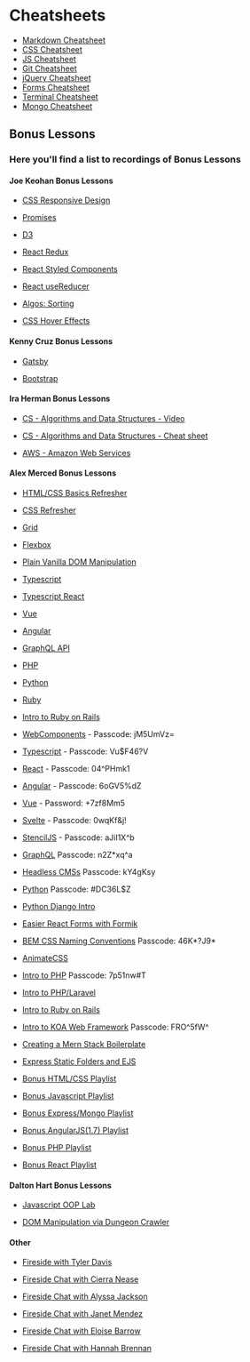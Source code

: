 # Cheatsheets

- [Markdown Cheatsheet](./md.md)
- [CSS Cheatsheet](./css.md)
- [JS Cheatsheet](./js.md)
- [Git Cheatsheet](./git.md)
- [jQuery Cheatsheet](./jquery.md)
- [Forms Cheatsheet](./forms.md)
- [Terminal Cheatsheet](./terminal.md)
- [Mongo Cheatsheet](./mongo.md)

## Bonus Lessons

### Here you'll find a list to recordings of Bonus Lessons

#### Joe Keohan Bonus Lessons

- [CSS Responsive Design](https://generalassembly.zoom.us/rec/share/NlXB5kiLkAWcwNg8_2aZDz81gXOQA-ZMRB2mKzcftxDfF8WnRsAKhOS3OSFZsOrw.9rKLCHV9JlveZog2?startTime=1600178200000)

- [Promises](https://generalassembly.zoom.us/rec/share/kO4BNC3IwlUgS9ulaF50ZiqO7CbMgokMuE7TtBu0TB-EdJ31Z1hyevQzRe3kjLj7.7-IrNYIfzVDe0DKX?startTime=1600264234000)

- [D3](https://generalassembly.zoom.us/rec/share/dfsXsJMEfXyCngrSFxWJKfncQ62KP6JFoZwzJqU4pf-BPXVqbW3I_v-i-I9Oz6T_.1Eukmif67FYm_jNa?startTime=1601992502000)

- [React Redux](https://generalassembly.zoom.us/rec/play/12P2XzVrXN73knI8TpTkOTSJtwrKoiRaUd2NG8EdGJIuLYHYZkD4bhcniWCTseZxeqtGTUyoyNapvH6r._29JNdegMAgrXSZY?autoplay=true&startTime=1603822985000)

- [React Styled Components](https://generalassembly.zoom.us/rec/share/8VwpUy2UxCcn0zj46jr9HY463prS0DPX3475c7c2exoV2aYzEUexgPH35kylXZ88.q8Enji7va5zVn_1m?startTime=1605884200000)

- [React useReducer](https://generalassembly.zoom.us/rec/share/MqePeNERLMFdmqOJLt24fIVWKZe-noM07NkUJk2Vk9qypJiB6jgQI2q5EbFwfzTl.qv4VkyUSE_KOg0oh?startTime=1606255774000)

- [Algos: Sorting](https://generalassembly.zoom.us/rec/share/YEFPaAG4_zKvTJtHmFwZ7Bg6CVVoNMcwPyy07thiYuOeETcPX8g6UVGvQkw1QY-E.VMjBFKT7ASwXt0UG?startTime=1618322173000)

- [CSS Hover Effects](https://generalassembly.zoom.us/rec/share/0_1Ke_STbG_lu0s6fKih-JDdesYglcosg6XJSl9P4LnYtE-uxF-4gyox9ULGou-G.9rck2u_p5Qetd_2R?startTime=1618338102000)

#### Kenny Cruz Bonus Lessons

- [Gatsby](https://generalassembly.zoom.us/rec/share/jD6cblNgDnW-o1icGYLbc7bphh_v84GiMFRlYb4y85ATJs4GE9G3jwK0u73U0hMk.x2q0ACUBr2CCWx15?startTime=1601906545000)

- [Bootstrap](https://generalassembly.zoom.us/rec/share/X0O7p1sFyZzRs-Y9OanTgehiwYn1o8f-9hRNASXeosAoGcUv1vvSMq4Q2TCux75Y.HD5wjyK61FOQaRUU)

#### Ira Herman Bonus Lessons

- [CS - Algorithms and Data Structures - Video](https://generalassembly.zoom.us/rec/play/Y-UJbDrTLZrWUhoRFfR2sS4-BAxBNA1DqM2FjnXeJPQF487tlDK7HEROViTgVCf9CuUNCfZCejYwhh-j.OCY-NQajlenXrfyE?startTime=1611345196000&_x_zm_rtaid=yYP96ZybTXy4ty_I-AjLWQ.1611610378614.8ff1a6c49bc8e490d67b5da642688f31&_x_zm_rhtaid=44)

- [CS - Algorithms and Data Structures - Cheat sheet](https://gist.github.com/iscott/efe76bdd5f8004c290e768bd0dafc052)

- [AWS - Amazon Web Services](https://generalassembly.zoom.us/rec/share/sitvd7N3FUhQ8gSKOgby15tLsvbMgF3TpgbvBkX0qxiiF0xx3zpYaEKmMAb4jCxA.7ZHyEDuYT4uKjEJ0?startTime=1609275482000)

#### Alex Merced Bonus Lessons

- [HTML/CSS Basics Refresher](https://generalassembly.zoom.us/rec/share/ht-wmHyCTgnV-hrvtEzgCsywHKyPYQ1OH0S6DfNh-V1XB1vPsBh_Q1HTgtr0i1lI.LGQPTyMA_pcn3mbV?startTime=1612187836000)

- [CSS Refresher](https://generalassembly.zoom.us/rec/share/WLmJnoSE86J4EPHeQJWNywhCW0pYDBVbZvBzuz00ztHV8MWZ4uKbLCTrmeSjmypq.rV9Csheq6GkdgAWa)

- [Grid](https://generalassembly.zoom.us/rec/share/6VOvdpBiOf6uJuU0LIzTNDRQ5PQPb4EeA7L6U0PEYeFDW3hH2xF6J496JAuakgNH.iHsdHqmjc58FEP1N)

- [Flexbox](https://generalassembly.zoom.us/rec/share/kToGF_1iwh-hW-Kjvds_tZFzC4wp2H7bhQO1o6EZxD3hYpCQXozeuwV0mCxkEnlk.F4lGdBM2_w3ameBT)

- [Plain Vanilla DOM Manipulation](https://generalassembly.zoom.us/rec/share/HW01thxD4W-Od1RLYOBUpCC8gTdPvEKrnUIV2_UGv65r14QAkWYzCgK_kcWrw6bK.6bXNLt6x7qBdUU3C)

- [Typescript](https://generalassembly.zoom.us/rec/share/yw9cv0ZQzLRFWW0CMR85AVDXOjRVqwWLYzBYafIhVCT0v2OOJvkL3Yr7OstJUd04._uo2dihSzFnXRbXV)

- [Typescript React](https://generalassembly.zoom.us/rec/share/sBJBFYDgZPvEXvygLqDglXYsgdsNloV32omVnjq9ABgSHsIRRN1LPxHgQy8tIDC-.GYZ6ENAVWvU5GR7t)

- [Vue](https://generalassembly.zoom.us/rec/share/xcYfFbmhh4KhFJZaf9p1bPGvAab7JZM4EdAqpUAZusUrf62b0FfuqCWP7e2j7HLO.YMRGLwe69trQQsj7)

- [Angular](https://generalassembly.zoom.us/rec/share/pseRs8GSZWjYj0PaGXCBjOafNH3fKlIfQr2IE6LxWAKVWc6HH7cOqJDdQ1-dnZ7v.nAcU7j0ajensF53y)

- [GraphQL API](https://generalassembly.zoom.us/rec/share/r_S6HUMVYdLmTlViKyDjX7RHw7HVRsyolqTRxDOYbgwbsSiIq_SLrCla5OKVV_ps.a4xBuDdQbG9gwvAu)

- [PHP](https://generalassembly.zoom.us/rec/share/i3SahMji7MkdHmgeGQUnvCZE0HTryLM4YW6c4bhVdxYjRVl5EfCqtGNB7cPUyuef.vjzyVFps3MvtCOV8)

- [Python](https://generalassembly.zoom.us/rec/share/dc0NkA5NrDifesxov4Tv-1D453DUsGgM_R1T0UOi0GtZSo3FyUcQDqgXKsrP6ftj.cNJv020tFcSEZ2C5)

- [Ruby](https://generalassembly.zoom.us/rec/share/FzpKh1AGSmQL6PYg183lwDCasyrMu8Wph_qCIPOH5mCA98WhhyM-xWqgpNJ_tdQY.7fXkx9h6WYiBQjZI)

- [Intro to Ruby on Rails](https://generalassembly.zoom.us/rec/share/S2a7ZT13XUrGzYQB0hXeKSZ_-JGC4QFbNlTo_D-rfkv3KYAOuk_hr8NKdkzkSJch.U9nEwu60LK8NQ0_C)

- [WebComponents](https://generalassembly.zoom.us/rec/share/Oi7uyET69MaLn04ExCVMQI8vFn6Uv57Mmij_yLdhpMZH7GCd9eSq8L51CGJ4Aihn.sg-UimYRO0AFCq6R) - Passcode: jM5UmVz=

- [Typescript](https://generalassembly.zoom.us/rec/share/LYX6_hJ8aMMVqJfcaapvrrtjE6pL1FdyABTLIdCsN7TRXMiXB6e6I8ZqiKq9PQHc.H2licGYKVJ4Gi3yj) - Passcode: Vu$F46?V

- [React](https://generalassembly.zoom.us/rec/share/7M1QP7__80pIaKPB0UzSeu0aAJ28eaa823JP-_EKmk0CuIqY-R5JFZdo9WXORK9z) - Passcode: 04^PHmk1

- [Angular](https://generalassembly.zoom.us/rec/share/t-BNHRhxYW6JrTBVT07mLPDtIRcAAPZ70wz5Cns0U5Jqv5j-TZcUbWUgd3zkN22_.QiHJOkyEY4B96XNQ) - Passcode: 6oGV5%dZ

- [Vue](https://generalassembly.zoom.us/rec/share/wulaAK70pmBLZon82k_iR64iO6Pmaaa81ScdrvoMnUhio0hIDxx9B0iTsXxw5RHE) - Password: +7zf8Mm5

- [Svelte](https://generalassembly.zoom.us/rec/share/5_aCMC6Xpw8F7hg4yvMOhXguB63uf-BN91Ml7TCBbE5Aup7-yLrGIVKYxGfxQVg.R_0KdZ8PBuFzJwqB) - Passcode: 0wqKf&j!

- [StencilJS](https://generalassembly.zoom.us/rec/share/7mmvql7UaNsU17ngohilhT7VMRoMcjid6S_gB5hJ2Xg-Ql-0wndZSRt1mYHQ.csNgVmeU3ov79G18) - Passcode: aJiI1X^b

- [GraphQL](https://generalassembly.zoom.us/rec/share/Dce4vUf5_3GYq-TysQapQbv0n_Dwy0VuOdhzO04_Hw3F7BiZBV3WcgpKlpm8uAtC.okgyNArVhbTWKapw) Passcode: n2Z\*xq^a

- [Headless CMSs](https://generalassembly.zoom.us/rec/share/u-h25U66niMOHRUEVNSsYR1te_CJWyGVHnsSCIGyWi3M_VqxD6Y8A5Jb71DIfaEd.2sh7T2ScqNpobTPc) Passcode: kY4gKsy

- [Python](https://generalassembly.zoom.us/rec/share/5LQ0isfe2C4T4chJw2-zu0zGoqjUpI8SRBLWSGBwy2eA5za3gIX9JyW8OzfQVy5S.riET9S79ZO0nst-I) Passcode: #DC36L$Z

- [Python Django Intro](https://generalassembly.zoom.us/rec/share/KPmsy3VZKVnZdbdWDnxheeZAWkrvDrqAAZfzUCrln9gErF2s0azhGJfgha_c_sxT.aIcxNHrd2N1FOUVK)

- [Easier React Forms with Formik](https://generalassembly.zoom.us/rec/share/rUWx4_UNdxD9SFw5vM93PaxfVq8rWkT1RJOloTc7SFNrBWssd-Myq_yKTVG-mm0y.2P7RyCoheOaXlRAF)

- [BEM CSS Naming Conventions](https://generalassembly.zoom.us/rec/share/E5rcHmqX7SsWWKPQu8mad3W_CIhyix8xlBCQtvZzOXoKcIyX6ErlpUm0tV0Txbc.n0p3WR3y4tnyeb8X) Passcode: 46K*?J9*

- [AnimateCSS](https://generalassembly.zoom.us/rec/share/LaQdRtRZOA2D6B-z_kClMXqhibQoXUT8ybeDSlgcela7M9rr-9AbQ9XxFh12Eu_M.h0VYiRkDfO0cuk5Y)

- [Intro to PHP](https://generalassembly.zoom.us/rec/share/aRwHlVKWgS6v_nXQKDcRTvRu39EfmTbOR_cb2OYBgDH-P1ildPfWzsEkBlF0gKz2.RadDKdVrpclZ-eg8) Passcode: 7p51nw#T

- [Intro to PHP/Laravel](https://generalassembly.zoom.us/rec/share/ZUBqssGVWxia4HDWuo8T6iVwggA8jPBQAgbiDLVnO4fIbx3jxEiIRfz8zIe5ninT.Z0g0e8A9tNAOFc-9)

- [Intro to Ruby on Rails](https://generalassembly.zoom.us/rec/share/N-fjS9NowgHYvcoGPV42xe8LlBDFgiJ7Uxo3M1b4HRwCEEKg5pEsvDgBNam-P6DE.pTNXoDTL7CHAzwwn
)

- [Intro to KOA Web Framework](https://generalassembly.zoom.us/rec/share/Mbt_SftdkcMfsC_5EQzpRqQDnWhugbR-8XMP5Qp-_DJo7JMAmL8nlkZCVGrzcrm5.53lzDbw16FaNCdV1) Passcode: FRO^5fW^

- [Creating a Mern Stack Boilerplate](https://generalassembly.zoom.us/rec/share/drdXY__dwgwoBrPfqWbY4OvB8AkXXgYeynd_yt_M8fSaz05l-TbpXPwhux48V1a0.HjNbseUsxlDuZTjS)

- [Express Static Folders and EJS](https://generalassembly.zoom.us/rec/share/DyDXHjSjHNKRCFjj6GjG3G70etFBsw1gtwlgAukUnibW1o-pgX7WJBQThpbZvSgf.miXfxyrxStQDTn8X)

- [Bonus HTML/CSS Playlist](https://www.youtube.com/playlist?list=PLV0X85yx42J1Btf00aBjbth_vgxM21Vfv)

- [Bonus Javascript Playlist](https://www.youtube.com/playlist?list=PLV0X85yx42J2IZ0NPW7vbY3OHITUFCFTD)

- [Bonus Express/Mongo Playlist](https://www.youtube.com/playlist?list=PLV0X85yx42J23W49n6MopKyWJaJgtBJ5_)

- [Bonus AngularJS(1.7) Playlist](https://www.youtube.com/playlist?list=PLV0X85yx42J3W52yHH2XzPoJOYL651Aml)

- [Bonus PHP Playlist](https://www.youtube.com/playlist?list=PLV0X85yx42J0Fwfc3UWBtph9n-38w0H9B)

- [Bonus React Playlist](https://www.youtube.com/playlist?list=PLV0X85yx42J3D-f8Jj3u104yBJFaovJ8s)

#### Dalton Hart Bonus Lessons

- [Javascript OOP Lab](https://generalassembly.zoom.us/rec/share/2O1KD-_x3SBObrfS9Bjia_crA93Ueaa82nca86VZmkyce0NpiYDsgznzt_ID5D9C?startTime=1588803604000)

- [DOM Manipulation via Dungeon Crawler](https://generalassembly.zoom.us/rec/play/qHoVcs-JVmOt2HlnTtVRIl3gCWj-ZgUvGmHf55We8LHiruQF1YIvQqQOErSyBQezY4bY6D6_3tqnpESl.JW_K5ZGm5-h0J8QV?startTime=1589407426000&_x_zm_rtaid=qAsAdSr3RnaeuSXxmCue3w.1602109079403.b48c6cdd517e1ec8964687bcc9427397&_x_zm_rhtaid=154)

#### Other

- [Fireside with Tyler Davis](https://generalassembly.zoom.us/rec/share/Oi7uyET69MaLn04ExCVMQI8vFn6Uv57Mmij_yLdhpMZH7GCd9eSq8L51CGJ4Aihn.sg-UimYRO0AFCq6R%20Passcode:%20jM5UmVz=)

- [Fireside Chat with Cierra Nease](https://generalassembly.zoom.us/rec/play/h82Jg1BiFcRwm7SWUQhQgNjmZ4RrDBkEIfnwdQuA1TxhAGBJg-u-INKmMny-uiYU7iYxeVNSz764Or1R.7-A4cbMf5Rf9PTBN?autoplay=true&startTime=1605895775000)

- [Fireside Chat with Alyssa Jackson](https://generalassembly.zoom.us/rec/play/dV9CWb_08z7Oi_LtZsah-LtpHGtDHxwUxFgXNo7aBgqiZoxwEYJRUIzOpJZ6e6tukpJBefjFe-oHJLI._9fBQDIHmWzgRQVo?autoplay=true&startTime=1603995887000)

- [Fireside Chat with Janet Mendez](https://generalassembly.zoom.us/rec/play/DI2PEyp09c7rgKqN_9XJWGc0nt-iS9ekuZTpDDJhIJDnpG6T2qdI1HKQTauZjpEOuZzcHsdkBM7Bvvnn.c9vdj6pGwkwtc6vC?autoplay=true&startTime=1602091736000)

- [Fireside Chat with Eloise Barrow](https://generalassembly.zoom.us/rec/play/CmYWgQRQZbVzml93SSLn14SDlXeC9QFE2IyRbsAlSqwzHymabgcweDKyIQVtPRY-qLv4aN-ptSulFN42.S_aKmfmhEs8XVH8p?autoplay=true&startTime=1611171268000)

- [Fireside Chat with Hannah Brennan](https://generalassembly.zoom.us/rec/play/EG--92ZM0R4ZNs25gGI3aEYc0lwg-2Zu2zdjpvu58Hmp0GDG2iJAL624KGHuQ4cDhPy_3N40wH4hEewH.nw3dMCKregSmQ3QV?autoplay=true&startTime=1618424800000)
